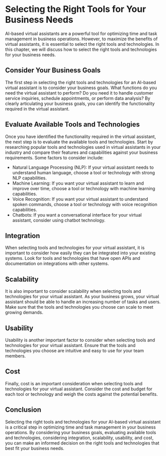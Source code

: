 Selecting the Right Tools for Your Business Needs
====================================================================================================================

AI-based virtual assistants are a powerful tool for optimizing time and task management in business operations. However, to maximize the benefits of virtual assistants, it is essential to select the right tools and technologies. In this chapter, we will discuss how to select the right tools and technologies for your business needs.

Consider Your Business Goals
----------------------------

The first step in selecting the right tools and technologies for an AI-based virtual assistant is to consider your business goals. What functions do you need the virtual assistant to perform? Do you need it to handle customer service inquiries, schedule appointments, or perform data analysis? By clearly articulating your business goals, you can identify the functionality required in the virtual assistant.

Evaluate Available Tools and Technologies
-----------------------------------------

Once you have identified the functionality required in the virtual assistant, the next step is to evaluate the available tools and technologies. Start by researching popular tools and technologies used in virtual assistants in your industry and compare their features and capabilities against your business requirements. Some factors to consider include:

* Natural Language Processing (NLP): If your virtual assistant needs to understand human language, choose a tool or technology with strong NLP capabilities.
* Machine Learning: If you want your virtual assistant to learn and improve over time, choose a tool or technology with machine learning capabilities.
* Voice Recognition: If you want your virtual assistant to understand spoken commands, choose a tool or technology with voice recognition capabilities.
* Chatbots: If you want a conversational interface for your virtual assistant, consider using chatbot technology.

Integration
-----------

When selecting tools and technologies for your virtual assistant, it is important to consider how easily they can be integrated into your existing systems. Look for tools and technologies that have open APIs and documentation on integrations with other systems.

Scalability
-----------

It is also important to consider scalability when selecting tools and technologies for your virtual assistant. As your business grows, your virtual assistant should be able to handle an increasing number of tasks and users. Make sure that the tools and technologies you choose can scale to meet growing demands.

Usability
---------

Usability is another important factor to consider when selecting tools and technologies for your virtual assistant. Ensure that the tools and technologies you choose are intuitive and easy to use for your team members.

Cost
----

Finally, cost is an important consideration when selecting tools and technologies for your virtual assistant. Consider the cost and budget for each tool or technology and weigh the costs against the potential benefits.

Conclusion
----------

Selecting the right tools and technologies for your AI-based virtual assistant is a critical step in optimizing time and task management in your business operations. By considering your business goals, evaluating available tools and technologies, considering integration, scalability, usability, and cost, you can make an informed decision on the right tools and technologies that best fit your business needs.
